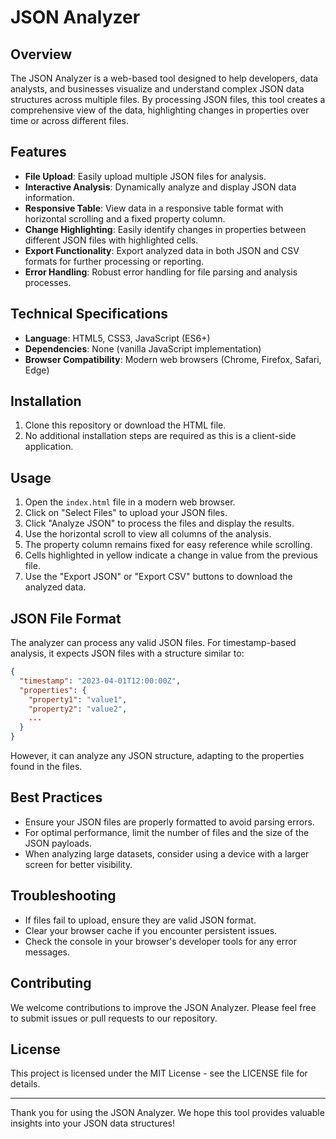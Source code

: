 # JSON Analyzer

## Overview

The JSON Analyzer is a web-based tool designed to help developers, data analysts, and businesses visualize and understand complex JSON data structures across multiple files. By processing JSON files, this tool creates a comprehensive view of the data, highlighting changes in properties over time or across different files.

## Features

- **File Upload**: Easily upload multiple JSON files for analysis.
- **Interactive Analysis**: Dynamically analyze and display JSON data information.
- **Responsive Table**: View data in a responsive table format with horizontal scrolling and a fixed property column.
- **Change Highlighting**: Easily identify changes in properties between different JSON files with highlighted cells.
- **Export Functionality**: Export analyzed data in both JSON and CSV formats for further processing or reporting.
- **Error Handling**: Robust error handling for file parsing and analysis processes.

## Technical Specifications

- **Language**: HTML5, CSS3, JavaScript (ES6+)
- **Dependencies**: None (vanilla JavaScript implementation)
- **Browser Compatibility**: Modern web browsers (Chrome, Firefox, Safari, Edge)

## Installation

1. Clone this repository or download the HTML file.
2. No additional installation steps are required as this is a client-side application.

## Usage

1. Open the `index.html` file in a modern web browser.
2. Click on "Select Files" to upload your JSON files.
3. Click "Analyze JSON" to process the files and display the results.
4. Use the horizontal scroll to view all columns of the analysis.
5. The property column remains fixed for easy reference while scrolling.
6. Cells highlighted in yellow indicate a change in value from the previous file.
7. Use the "Export JSON" or "Export CSV" buttons to download the analyzed data.

## JSON File Format

The analyzer can process any valid JSON files. For timestamp-based analysis, it expects JSON files with a structure similar to:

```json
{
  "timestamp": "2023-04-01T12:00:00Z",
  "properties": {
    "property1": "value1",
    "property2": "value2",
    ...
  }
}
```

However, it can analyze any JSON structure, adapting to the properties found in the files.

## Best Practices

- Ensure your JSON files are properly formatted to avoid parsing errors.
- For optimal performance, limit the number of files and the size of the JSON payloads.
- When analyzing large datasets, consider using a device with a larger screen for better visibility.

## Troubleshooting

- If files fail to upload, ensure they are valid JSON format.
- Clear your browser cache if you encounter persistent issues.
- Check the console in your browser's developer tools for any error messages.

## Contributing

We welcome contributions to improve the JSON Analyzer. Please feel free to submit issues or pull requests to our repository.

## License

This project is licensed under the MIT License - see the LICENSE file for details.

---

Thank you for using the JSON Analyzer. We hope this tool provides valuable insights into your JSON data structures!